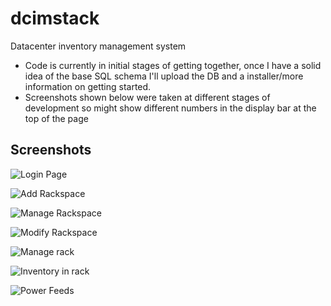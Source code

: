 # dcimstack
Datacenter inventory management system

* Code is currently in initial stages of getting together, once I have a solid idea of the base SQL schema I'll upload the DB and a installer/more information on getting started.
* Screenshots shown below were taken at different stages of development so might show different numbers in the display bar at the top of the page

## Screenshots
![Login Page](http://i.imgur.com/o10eDgc.png)

![Add Rackspace](http://i.imgur.com/szt21JQ.png)

![Manage Rackspace](http://i.imgur.com/1sdc2Rz.png)

![Modify Rackspace](http://i.imgur.com/gZDQDyo.png)

![Manage rack](http://i.imgur.com/ISdue3m.png)

![Inventory in rack](http://i.imgur.com/gOTjbt7.png)

![Power Feeds](http://i.imgur.com/4J7V9Vd.png)
